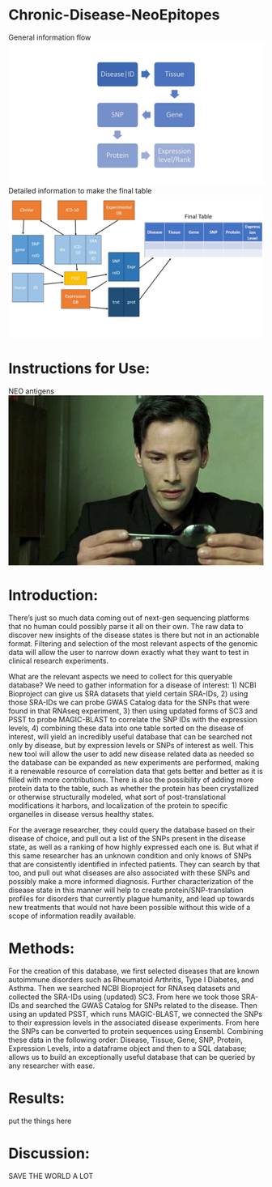 # Chronic-Disease-NeoEpitopes
General information flow
![Flowchart](Slide1.jpg)
Detailed information to make the final table
![Flowchart2](Slide2.jpg)

# Instructions for Use:
NEO antigens
![Flowchart3](neo_spoon.jpeg)

# Introduction:
There’s just so much data coming out of next-gen sequencing platforms that no human could possibly parse it all on their own. The raw data to discover new insights of the disease states is there but not in an actionable format. Filtering and selection of the most relevant aspects of the genomic data will allow the user to narrow down exactly what they want to test in clinical research experiments. 

What are the relevant aspects we need to collect for this queryable database? We need to gather information for a disease of interest: 1) NCBI Bioproject can give us SRA datasets that yield certain SRA-IDs, 2) using those SRA-IDs we can probe GWAS Catalog data for the SNPs that were found in that RNAseq experiment, 3) then using updated forms of SC3 and PSST to probe MAGIC-BLAST to correlate the SNP IDs with the expression levels, 4) combining these data into one table sorted on the disease of interest, will yield an incredibly useful database that can be searched not only by disease, but by expression levels or SNPs of interest as well. This new tool will allow the user to add new disease related data as needed so the database can be expanded as new experiments are performed, making it a renewable resource of correlation data that gets better and better as it is filled with more contributions. There is also the possibility of adding more protein data to the table, such as whether the protein has been crystallized or otherwise structurally modeled, what sort of post-translational modifications it harbors, and localization of the protein to specific organelles in disease versus healthy states. 

For the average researcher, they could query the database based on their disease of choice, and pull out a list of the SNPs present in the disease state, as well as a ranking of how highly expressed each one is. But what if this same researcher has an unknown condition and only knows of SNPs that are consistently identified in infected patients. They can search by that too, and pull out what diseases are also associated with these SNPs and possibly make a more informed diagnosis. Further characterization of the disease state in this manner will help to create protein/SNP-translation profiles for disorders that currently plague humanity, and lead up towards new treatments that would not have been possible without this wide of a scope of information readily available.

# Methods:
For the creation of this database, we first selected diseases that are known autoimmune disorders such as Rheumatoid Arthritis, Type I Diabetes, and Asthma. Then we searched NCBI Bioproject for RNAseq datasets and collected the SRA-IDs using (updated) SC3. From here we took those SRA-IDs and searched the GWAS Catalog for SNPs related to the disease. Then using an updated PSST, which runs MAGIC-BLAST, we connected the SNPs to their expression levels in the associated disease experiments. From here the SNPs can be converted to protein sequences using Ensembl. Combining these data in the following order: Disease, Tissue, Gene, SNP, Protein, Expression Levels, into a dataframe object and then to a SQL database; allows us to build an exceptionally useful database that can be queried by any researcher with ease. 

# Results:
put the things here

# Discussion:
SAVE THE WORLD A LOT


